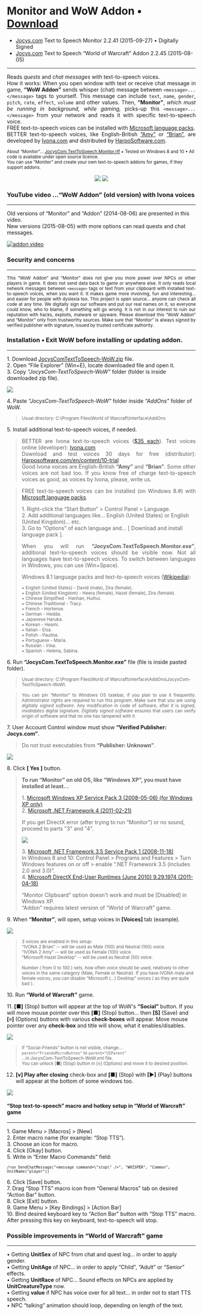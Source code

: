 # Monitor and WoW Addon • [Download](http://www.jocys.com/Files/Software/JocysCom-TextToSpeech-WoW.zip)

 * <a target="_blank" href="http://www.jocys.com">Jocys.com</a> Text to Speech Monitor 2.2.41 (2015-09-27) • Digitally Signed
 * <a target="_blank" href="http://www.jocys.com">Jocys.com</a> Text to Speech “World of Warcraft” Addon 2.2.45 (2015-08-05)

<hr />

<p align="justify">Reads <i>quests</i> and <i>chat messages</i> with text-to-speech voices.<br />
How it works: When you open window with text or receive chat message in game, <b>“WoW Addon”</b> sends whisper (chat) message between  <code>&lt;message&gt;...&lt;/message&gt;</code> tags to yourself. This message can include <code>text</code>, <code>name</code>, <code>gender</code>, <code>pitch</code>, <code>rate</code>, <code>effect</code>, <code>volume</code> and other values. Then, <b>“Monitor”</b>, <i>which must be running in background, while gaming,</i> picks-up this <code>&lt;message&gt;...&lt;/message&gt;</code> from your network and reads it with specific text-to-speech voice.<br />
FREE text-to-speech voices can be installed with <a target="_blank" href="http://windows.microsoft.com/en-us/windows/language-packs">Microsoft language packs</a>.<br />
BETTER text-to-speech voices, like English-British <a target="_blank"  href="http://harposoftware.com/en/content/10-trial">“Amy”</a> or <a href="http://harposoftware.com/en/content/10-trial">“Brian”</a>, are developed by <a target="_blank"  href="http://www.ivona.com">Ivona.com</a> and distributed by <a target="_blank"  href="http://harposoftware.com/en/content/10-trial">HarpoSoftware.com</a>.</p>

<sub>About “Monitor”... <a href="http://www.jocys.com/files/software/JocysCom.TextToSpeech.Monitor.rtf">JocysCom.TextToSpeech.Monitor.rtf</a> • Tested on Windows 8 and 10 • All code is available under open source licence.</sub><br />
<sup>You can use “Monitor” and create your own text-to-speech addons for games, if they support addons.<sup>

<p style="text-align: center;"><a href="http://www.jocys.com/Files/Software/JocysCom_TTS_Monitor.png" target="_blank"><img src="http://www.jocys.com/Files/Software/JocysCom_TTS_Monitor_Small_2_2_35_1.png" /></a> <a href="http://www.jocys.com/Files/Software/JocysCom_TTS_WoW_Addon.png" target="_blank"><img src="http://www.jocys.com/Files/Software/JocysCom_TTS_WoW_Addon_Small_2_2_39.png" /></a></p>

### YouTube video ...“WoW Addon” (old version) with Ivona voices
<hr />

<p>Old versions of “Monitor” and “Addon” (2014-08-06) are presented in this video.<br />
New versions (2015-08-05) with more options can read quests and chat messages.</p>

[![addon video](http://img.youtube.com/vi/lhBGNJQvbUo/0.jpg)](http://www.youtube.com/watch?v=lhBGNJQvbUo)

### Security and concerns
<hr />

<p align="justify"><sub>This “WoW Addon” and “Monitor” does not give you more power over NPCs or other players in game. It does not send data back to game or anywhere else. It only reads local network messages between <code>&lt;message&gt;</code> tags or text from your clipboard with installed text-to-speech voices, when you want it. It makes game more involving, fun and interesting... and easier for people with dyslexia too. This project is open source... anyone can check all code at any time. We digitally sign our software and put our real names on it, so everyone could know, who to blame, if something will go wrong. It is not in our interest to ruin our reputation with hacks, exploits, malware or spyware. Please download this “WoW Addon” and “Monitor” only from trustworthy sources. Make sure that “Monitor” is always <i>signed</i> by verified publisher with signature, issued by trusted certificate authority.</sub></p>

### Installation • Exit WoW before installing or updating addon.
<hr />

<p>1. Download <a href="http://www.jocys.com/Files/Software/JocysCom-TextToSpeech-WoW.zip">JocysComTextToSpeech-WoW.zip</a> file.<br />
2. Open “File Explorer” (Win+E), locate downloaded file and open it.<br />
3. Copy <i>“JocysCom-TextToSpeech-WoW”</i> folder (folder is inside downloaded zip file).</p>
<p><img src="http://www.jocys.com/Files/Software/Copy.png" /></p>
<p>4. Paste <i>“JocysCom-TextToSpeech-WoW”</i> folder inside <i>“AddOns”</i> folder of WoW.</p>
<blockquote>
<p><sub>Usual directory: C:\Program Files\World of Warcraft\Interface\AddOns</sub></p>
</blockquote>
<p>5. Install additional text-to-speech voices, if needed.</p>

<blockquote>
<p align="justify">BETTER are Ivona text-to-speech voices (<a href="http://harposoftware.com/en" target="_blank">$35 each</a>). Test voices online (developer): <a href="http://www.ivona.com" target="_blank">Ivona.com</a><br />
Download and test voices 30 days for free (distributor): <a href="http://harposoftware.com/en/content/10-trial" target="_blank">Harposoftware.com/en/content/10-trial</a><br />
Good Ivona voices are English-British <b>“Amy”</b> and <b>“Brian”</b>. Some other voices are not bad too. If you know free of charge text-to-speech voices as good, as voices by Ivona, please, write us.</p>
</blockquote>

<blockquote>
<p align="justify">FREE text-to-speech voices can be installed (on Windows 8.#) with <a target="_blank"  href="http://windows.microsoft.com/en-us/windows/language-packs">Microsoft language packs</a>.</p>

<p>1. Right-click the “Start Button” > Control Panel > Language.<br />
 2. Add additional languages like... English (United States) or English (United Kingdom)... etc.<br />
 3. Go to “Options” of each language and... [ Download and install language pack ].</p>
 
<p align="justify">When you will run <b>“JocysCom.TextToSpeech.Monitor.exe”</b>, additional text-to-speech voices should be visible now. Not all languages have text-to-speech voices. To switch between languages in Windows, you can use (Win+Space).</p>

<p>Windows 8.1 language packs and text-to-speech voices (<a target="_blank"  href="http://en.wikipedia.org/wiki/Microsoft_text-to-speech_voices">Wikipedia</a>):</p>

<p><sub>• English (United States) - David (male), Zira (female).<br />
• English (United Kingdom) - Heera (female), Hazel (female), Zira (female).<br />
• Chinese Simplified - Hanhan, Huihui.<br />
• Chinese Traditional - Tracy.<br />
• French - Hortense.<br />
• German - Hedda.<br />
• Japanese Haruka.<br />
• Korean - Heami.<br />
• Italian - Elsa.<br />
• Polish - Paulina.<br />
• Portuguese - Maria.<br />
• Russian - Irina.<br />
• Spanish - Helena, Sabina.</sub></p>
</blockquote>

<p>6. Run <b>“JocysCom.TextToSpeech.Monitor.exe”</b> file (file is inside pasted folder).</p>

<blockquote>
<p><sub>Usual directory: C:\Program Files\World of Warcraft\Interface\AddOns\JocysCom-TextToSpeech-WoW\</sub></p>
</blockquote>

<blockquote>
<p align="justify"><sub>You can pin “Monitor” to Windows OS taskbar, if you plan to use it frequently. Administrator rights are required to run this program. Make sure that you are using <i>digitally signed software</i>. Any modification in code of software, after it is signed, <i>invalidates</i> digital signature. <i>Digitally signed software</i> ensures that users can verify origin of software and that no one has tampered with it.</sub></p>
</blockquote>

<p>7. User Account Control window must show <b>“Verified Publisher: Jocys.com”</b>.</p>

<blockquote>
<p>Do not trust executables from <b>“Publisher: Unknown”</b>.</p>
</blockquote>

<p><img src="http://www.jocys.com/Files/Software/Monitor_Signed_UAC.png" /></p> 

<p>8. Click <b>[ Yes ]</b> button.</p>

<blockquote>
<p><b>To run “Monitor” on old OS, like “Windows XP”, you must have installed at least...</b></p>
<p>1. <a target="_blank"  href="http://www.microsoft.com/en-gb/download/details.aspx?id=24">Microsoft Windows XP Service Pack 3 (2008-05-06) (for Windows XP only)</a> <br />
2. <a target="_blank"  href="http://www.microsoft.com/en-gb/download/details.aspx?id=17851">Microsoft .NET Framework 4 (2011-02-21)</a></p>
<p>If you get DirectX error (after trying to run “Monitor”) or no sound, proceed to parts "3" and "4".</p>
<p><img src="http://www.jocys.com/Files/Software/JocysCom_TTS_Monitor_Windows_XP_Exception_Error.png" /></p>
<p>3. <a target="_blank"  href="http://www.microsoft.com/en-us/download/details.aspx?id=22">Microsoft .NET Framework 3.5 Service Pack 1 (2008-11-18)</a><br />
In Windows 8 and 10: Control Panel > Programs and Features > Turn Windows features on or off
> enable “.NET Framework 3.5 (includes 2.0 and 3.0)”.<br />
4. <a target="_blank"  href="http://www.microsoft.com/en-gb/download/details.aspx?id=8109">Microsoft DirectX End-User Runtimes (June 2010) 9.29.1974 (2011-04-18)</a></p>
<p>“Monitor Clipboard” option doesn't work and must be [Disabled] in Windows XP.<br />
“Addon” requires latest version of “World of Warcraft” game.</blockquote>

<p>9. When <b>“Monitor”</b>, will open, setup voices in <b>[Voices]</b> tab (example).</p>

<p><a href="http://www.jocys.com/Files/Software/JocysCom_TTS_Monitor_Voices.png" target="_blank"><img src="http://www.jocys.com/Files/Software/JocysCom_TTS_Monitor_Voices_2_2_35.png" /></a></p>

<blockquote>
<p><sub>3 voices are enabled in this setup:<br />
“IVONA 2 Brian” -- will be used as Male (100) and Neutral (100) voice.<br />
“IVONA 2 Amy” -- will be used as Female (100) voice.<br />
“Microsoft Hazel Desktop” -- will be used as Neutral (50) voice.<br />
<br />
Number ( from 0 to 100 ) sets, how often voice should be used, relatively to other voices in the same category (Male, Female or Neutral). If you have IVONA male and female voices, you can disable “Microsoft (...) Desktop” voices ( as they are quite bad ).</sub></p>
</blockquote>

<p>10. Run <b>“World of Warcraft”</b> game.<br />

<p>11. <b>[■]</b> (Stop) button will appear at the top of WoW's <b>“Social”</b> button. If you will move mouse pointer over this <b>[■]</b> (Stop) button... then <b>[S]</b> (Save) and <b>[≡]</b> (Options) buttons with various <b>check-boxes</b> will appear. Move mouse pointer over any <b>check-box</b> and title will show, what it enables/disables.</p>

<p><img src="http://www.jocys.com/Files/Software/JocysCom_TTS_WoW_Addon_MiniFrame_2_2_39.png"/></p>

<blockquote>
<sub>If “Social-Friends” button is not visible, change...<br />
<code>parent="FriendsMicroButton"</code> to <code>parent="UIParent"</code><br />
...in JocysCom-TextToSpeech-WoW.xml file.<br />
You can unlock [■] (Stop) button in [≡] (Options) and move it to desired position.</sub>
</blockquote>

12. <b>[v] Play after closing</b> check-box and <b>[■]</b> (Stop) with <b>[►]</b> (Play) buttons will appear at the bottom of some windows too.</p>

<p></a target="_blank" href="http://www.jocys.com/Files/Software/JocysCom_TTS_Monitor.png"><img src="http://www.jocys.com/Files/Software/JocysCom_TTS_WoW_Addon_Buttons_2_2_33.png" /></a></p>

#### “Stop text-to-speech” macro and hotkey setup in “World of Warcraft” game
<hr />

<p>1. Game Menu > [Macros] > [New]<br />
2. Enter macro name (for example: “Stop TTS”).<br />
3. Choose an icon for macro.<br />
4. Click [Okay] button.<br />
5. Write in “Enter Macro Commands” field:</p>
<p><sup><code>/run SendChatMessage("&lt;message command=\"stop\" /&gt;", "WHISPER", "Common", UnitName("player"))</code><sup></p>
<p>6. Click [Save] button.<br />
7. Drag “Stop TTS” macro icon from “General Macros” tab on desired “Action Bar” button.<br />
8. Click [Exit] button.<br />
9. Game Menu > [Key Bindings] > [Action Bar]<br />
10. Bind desired keyboard key to "Action Bar" button with “Stop TTS” macro. After pressing this key on keyboard, text-to-speech will stop.</p>

### Possible improvements in “World of Warcraft” game
<hr />

<p>• Getting <b>UnitSex</b> of NPC from chat and quest log... in order to apply gender.<br />
• Getting <b>UnitAge</b> of NPC... in order to apply “Child", “Adult” or “Senior” effects.<br />
• Getting <b>UnitRace</b> of NPC... Sound effects on NPCs are applied by <b>UnitCreatureType</b> now.<br />
• Getting <b>value</b> if NPC has voice over for all text... in order not to start TTS speech.<br />
• NPC “talking” animation should loop, depending on length of the text.</p>
